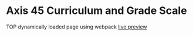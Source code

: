 # Axis 45 Curriculum and Grade Scale
TOP dynamically loaded page using webpack
[live preview](https://rythrojaofficial.github.io/curriculum/)
